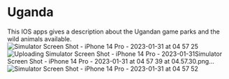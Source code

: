 # Uganda
This IOS apps gives a description about the Ugandan game parks and the wild animals  available.
![Simulator Screen Shot - iPhone 14 Pro - 2023-01-31 at 04 57 25](https://user-images.githubusercontent.com/107347178/215640769-d742e149-53e2-4bc0-b398-0380d8bf82a6.png)
![Uploading Simulator Screen Shot - iPhone 14 Pro - 2023-01-31![Simulator Screen Shot - iPhone 14 Pro - 2023-01-31 at 04 57 39](https://user-images.githubusercontent.com/107347178/215640781-4298e52f-110f-495d-981a-cb734c02fd0f.png)
 at 04.57.30.png…]()
![Simulator Screen Shot - iPhone 14 Pro - 2023-01-31 at 04 57 52](https://user-images.githubusercontent.com/107347178/215640785-993e29dd-7506-408a-8f05-7d01225ff01c.png)
